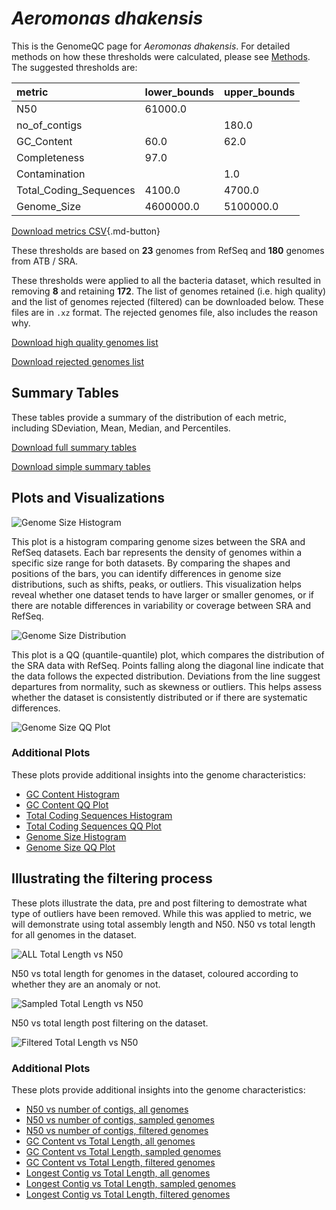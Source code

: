 # *Aeromonas dhakensis*

This is the GenomeQC page for *Aeromonas dhakensis*. For detailed methods on how these thresholds were calculated, please see [Methods](../../methods.md).
The suggested thresholds are: 

| metric                 | lower_bounds   | upper_bounds   |
|:-----------------------|:---------------|:---------------|
| N50                    | 61000.0        |                |
| no_of_contigs          |                | 180.0          |
| GC_Content             | 60.0           | 62.0           |
| Completeness           | 97.0           |                |
| Contamination          |                | 1.0            |
| Total_Coding_Sequences | 4100.0         | 4700.0         |
| Genome_Size            | 4600000.0      | 5100000.0      |

[Download metrics CSV](Aeromonas_dhakensis_metrics.csv){.md-button}


These thresholds are based on **23** genomes from RefSeq and **180** genomes from ATB / SRA.

These thresholds were applied to all the bacteria dataset, which resulted in removing **8** and retaining **172**.
The list of genomes retained (i.e. high quality) and the list of genomes rejected (filtered) can be downloaded below. These files are in `.xz` format. The rejected genomes file, also includes the reason why.

[Download high quality genomes list](Aeromonas_dhakensis_high_quality_genomes.csv.xz)


[Download rejected genomes list](Aeromonas_dhakensis_filtered_out_genomes.csv.xz)



## Summary Tables
These tables provide a summary of the distribution of each metric, including SDeviation, Mean, Median, and Percentiles.

[Download full summary tables](summary.csv)

[Download simple summary tables](selected_summary.csv)

## Plots and Visualizations

![Genome Size Histogram](Genome_Size_refseq_histogram_kde.png)

This plot is a histogram comparing genome sizes between the SRA and RefSeq datasets. Each bar represents the density of genomes within a specific size range for both datasets. By comparing the shapes and positions of the bars, you can identify differences in genome size distributions, such as shifts, peaks, or outliers. This visualization helps reveal whether one dataset tends to have larger or smaller genomes, or if there are notable differences in variability or coverage between SRA and RefSeq.

![Genome Size Distribution](Genome_Size_refseq_histogram_kde.png)

This plot is a QQ (quantile-quantile) plot, which compares the distribution of the SRA data with RefSeq. Points falling along the diagonal line indicate that the data follows the expected distribution. Deviations from the line suggest departures from normality, such as skewness or outliers. This helps assess whether the dataset is consistently distributed or if there are systematic differences.

![Genome Size QQ Plot](Genome_Size_refseq_qqplot.png)

### Additional Plots

These plots provide additional insights into the genome characteristics:

- [GC Content Histogram](GC_Content_refseq_histogram_kde.png)
- [GC Content QQ Plot](GC_Content_refseq_qqplot.png)
- [Total Coding Sequences Histogram](Total_Coding_Sequences_refseq_histogram_kde.png)
- [Total Coding Sequences QQ Plot](Total_Coding_Sequences_refseq_qqplot.png)
- [Genome Size Histogram](Genome_Size_refseq_histogram_kde.png)
- [Genome Size QQ Plot](Genome_Size_refseq_qqplot.png)
## Illustrating the filtering process
These plots illustrate the data, pre and post filtering to demostrate what type of outliers have been removed. While this was applied to metric, we will demonstrate using total assembly length and N50.
N50 vs total length for all genomes in the dataset.

![ALL Total Length vs N50](Aeromonas_dhakensis_all_total_length_N50.png)

N50 vs total length for genomes in the dataset, coloured according to whether they are an anomaly or not.

![Sampled Total Length vs N50](Aeromonas_dhakensis_sample_total_length_N50.png)

N50 vs total length post filtering on the dataset.

![Filtered Total Length vs N50](Aeromonas_dhakensis_filt_total_length_N50.png)

### Additional Plots

These plots provide additional insights into the genome characteristics:

- [N50 vs number of contigs, all genomes](Aeromonas_dhakensis_all_N50_number.png)
- [N50 vs number of contigs, sampled genomes](Aeromonas_dhakensis_sample_N50_number.png)
- [N50 vs number of contigs, filtered genomes](Aeromonas_dhakensis_filt_N50_number.png)
- [GC Content vs Total Length, all genomes](Aeromonas_dhakensis_all_total_length_GC_Content.png)
- [GC Content vs Total Length, sampled genomes](Aeromonas_dhakensis_sample_total_length_GC_Content.png)
- [GC Content vs Total Length, filtered genomes](Aeromonas_dhakensis_filt_total_length_GC_Content.png)
- [Longest Contig vs Total Length, all genomes](Aeromonas_dhakensis_all_total_length_longest.png)
- [Longest Contig vs Total Length, sampled genomes](Aeromonas_dhakensis_sample_total_length_longest.png)
- [Longest Contig vs Total Length, filtered genomes](Aeromonas_dhakensis_filt_total_length_longest.png)
